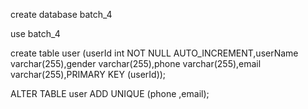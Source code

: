 create database batch_4

use batch_4

create table user (userId int NOT NULL AUTO_INCREMENT,userName varchar(255),gender varchar(255),phone varchar(255),email varchar(255),PRIMARY KEY (userId));

ALTER TABLE  user ADD UNIQUE (phone ,email);